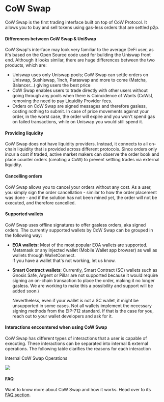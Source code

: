 # CoW Swap

CoW Swap is the first trading interface built on top of CoW Protocol. It allows you to buy and sell tokens using gas-less orders that are settled p2p.

#### Differences between CoW Swap & UniSwap

CoW Swap's interface may look very familiar to the average DeFi user, as it's based on the Open Source code used for building the Uniswap front end. Although it looks similar, there are huge differences between the two products, which are:

* Uniswap uses only Uniswap pools; CoW Swap can settle orders on Uniswap, Sushiswap, 1inch, Paraswap and more to come (Matcha, Balancer...) giving users the best price
* CoW Swap enables users to trade directly with other users without going through any pools when there is Coincidence of Wants (CoWs), removing the need to pay Liquidity Provider fees.
* Orders on CoW Swap are signed messages and therefore gasless, costing nothing to submit. In case of price movements against your order, in the worst case, the order will expire and you won't spend gas on failed transactions, while on Uniswap you would still spend it.

#### Providing liquidity

CoW Swap does not have liquidity providers. Instead, it connects to all on-chain liquidity that is provided across different protocols. Since orders only incur a cost if traded, active market makers can observe the order book and place counter orders (creating a CoW) to prevent settling trades via external liquidity.

#### Cancelling orders

CoW Swap allows you to cancel your orders without any cost. As a user, you simply sign the order cancellation - similar to how the order placement was done - and if the solution has not been mined yet, the order will not be executed, and therefore cancelled.

#### Supported wallets

CoW Swap uses offline signatures to offer gasless orders, aka signed orders. The currently supported wallets by CoW Swap can be grouped in the following way:

* **EOA wallets:** Most of the most popular EOA wallets are supported. Metamask or any injected wallet (Mobile Wallet app browser) as well as wallets through WalletConnect.\
  If you have a wallet that's not working, let us know.
*   **Smart Contract wallets**: Currently, Smart Contract (SC) wallets such as Gnosis Safe, Argent or Pillar are not supported because it would require signing an on-chain transaction to place the order, making it no longer gasless. We are working to make this a possibility and support will be added soon.\


    Nevertheless, even if your wallet is not a SC wallet, it might be unsupported in some cases. Not all wallets implement the necessary signing methods from the EIP-712 standard. If that is the case for you, reach out to your wallet developers and ask for it.

#### Interactions encountered when using CoW Swap

CoW Swap has different types of interactions that a user is capable of executing. These interactions can be separated into internal & external operations. The following table clarifies the reasons for each interaction

Internal CoW Swap Operations

![](https://lh5.googleusercontent.com/RJ6EW2gCoHLbzkNraqAn\_ctFAH88DPeyJPe6MUeOxpKsBgh\_kJlKDpfgtpQVROBff1Bqb9OBSSIsOBCs34rBeEAc6XcaX6O3SeNNoluWY6o20nzchUgKBpK6p8OlHex2uLS2ZXPS)

#### FAQ

Want to know more about CoW Swap and how it works. Head over to its [FAQ section](https://cowswap.exchange/#/faq).
